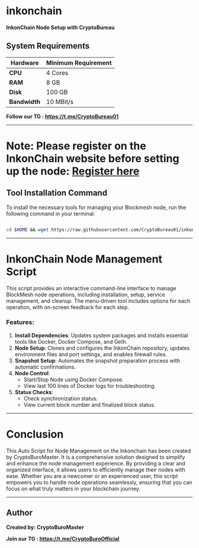 # inkonchain

**InkonChain Node Setup with CryptoBureau**

## System Requirements

| **Hardware** | **Minimum Requirement** |
|--------------|-------------------------|
| **CPU**      | 4 Cores                 |
| **RAM**      | 8 GB                    |
| **Disk**     | 100 GB                  |
| **Bandwidth**| 10 MBit/s               |


**Follow our TG : https://t.me/CryptoBureau01**

____________________________________________________________________________________________________________________________


# Note: Please register on the InkonChain website before setting up the node: [Register here](https://app.blockmesh.xyz/register?invite_code=950ff838-81c6-4e22-a531-b776cfdb1e8a)


## Tool Installation Command

To install the necessary tools for managing your Blockmesh node, run the following command in your terminal:


```bash

cd $HOME && wget https://raw.githubusercontent.com/CryptoBureau01/inkonchain/main/inkon.sh && chmod +x inkon.sh && ./inkon.sh
```


____________________________________________________________________________________________________________________________

# InkonChain Node Management Script

This script provides an interactive command-line interface to manage BlockMesh node operations, including installation, setup, service management, and cleanup. The menu-driven tool includes options for each operation, with on-screen feedback for each step.

 
### Features:
1. **Install Dependencies**: Updates system packages and installs essential tools like Docker, Docker Compose, and Geth.
2. **Node Setup**: Clones and configures the InkonChain repository, updates environment files and port settings, and enables firewall rules.
3. **Snapshot Setup**: Automates the snapshot preparation process with automatic confirmations.
4. **Node Control**:
   - Start/Stop Node using Docker Compose.
   - View last 100 lines of Docker logs for troubleshooting.
5. **Status Checks**:
   - Check synchronization status.
   - View current block number and finalized block status.


____________________________________________________________________________________________________________________________

# Conclusion
This Auto Script for Node Management on the Inkonchain has been created by CryptoBuroMaster. It is a comprehensive solution designed to simplify and enhance the node management experience. By providing a clear and organized interface, it allows users to efficiently manage their nodes with ease. Whether you are a newcomer or an experienced user, this script empowers you to handle node operations seamlessly, ensuring that you can focus on what truly matters in your blockchain journey.

____________________________________________________________________________________________________________________________

## Author
**Created by: CryptoBuroMaster**

**Join our TG : https://t.me/CryptoBuroOfficial**
